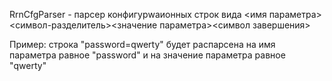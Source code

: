 RrnCfgParser - парсер конфигурwаионных строк вида
<имя параметра><символ-разделитель><значение параметра><символ завершения>

Пример: строка "password=qwerty"
будет распарсена на имя параметра равное "password" и на значение параметра равное "qwerty"
